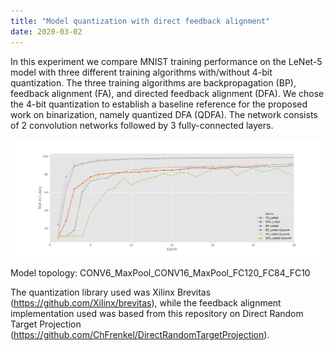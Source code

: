 ```yaml
---
title: "Model quantization with direct feedback alignment"
date: 2020-03-02
---
```


In this experiment we compare MNIST training performance on the LeNet-5 model with three different training algorithms with/without 4-bit quantization. The three training algorithms are backpropagation (BP), feedback alignment (FA), and directed feedback alignment (DFA). We chose the 4-bit quantization to establish a baseline reference for the proposed work on binarization, namely quantized DFA (QDFA). The network consists of 2 convolution networks followed by 3 fully-connected layers. 

![MNIST Accuracy](images\quant_dfa_mnist_accuracy.svg)

Model topology: CONV6_MaxPool_CONV16_MaxPool_FC120_FC84_FC10

The quantization library used was Xilinx Brevitas (https://github.com/Xilinx/brevitas), while the feedback alignment implementation used was based from this repository on Direct Random Target Projection (https://github.com/ChFrenkel/DirectRandomTargetProjection).